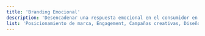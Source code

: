 ```yaml
---
title: 'Branding Emocional'
description: 'Desencadenar una respuesta emocional en el consumidor en base a una campaña creativa, es decir, el deseo hacia la marca anunciada, ese es nuestro objetivo.'
list: 'Posicionamiento de marca, Engagement, Campañas creativas, Diseño y programación web y Estrategias para mejorar reputación online.'
---
```

